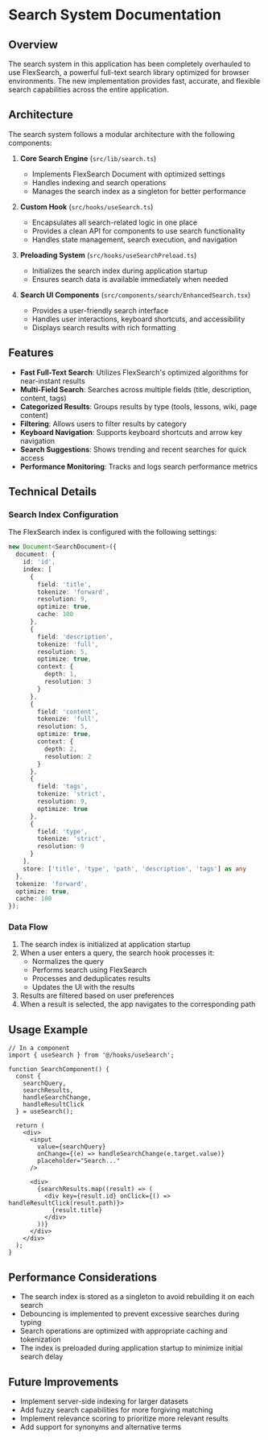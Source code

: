 # Search System Documentation

## Overview

The search system in this application has been completely overhauled to use FlexSearch, a powerful full-text search library optimized for browser environments. The new implementation provides fast, accurate, and flexible search capabilities across the entire application.

## Architecture

The search system follows a modular architecture with the following components:

1. **Core Search Engine** (`src/lib/search.ts`)
   - Implements FlexSearch Document with optimized settings
   - Handles indexing and search operations
   - Manages the search index as a singleton for better performance

2. **Custom Hook** (`src/hooks/useSearch.ts`)
   - Encapsulates all search-related logic in one place
   - Provides a clean API for components to use search functionality
   - Handles state management, search execution, and navigation

3. **Preloading System** (`src/hooks/useSearchPreload.ts`)
   - Initializes the search index during application startup
   - Ensures search data is available immediately when needed

4. **Search UI Components** (`src/components/search/EnhancedSearch.tsx`)
   - Provides a user-friendly search interface
   - Handles user interactions, keyboard shortcuts, and accessibility
   - Displays search results with rich formatting

## Features

- **Fast Full-Text Search**: Utilizes FlexSearch's optimized algorithms for near-instant results
- **Multi-Field Search**: Searches across multiple fields (title, description, content, tags)
- **Categorized Results**: Groups results by type (tools, lessons, wiki, page content)
- **Filtering**: Allows users to filter results by category
- **Keyboard Navigation**: Supports keyboard shortcuts and arrow key navigation
- **Search Suggestions**: Shows trending and recent searches for quick access
- **Performance Monitoring**: Tracks and logs search performance metrics

## Technical Details

### Search Index Configuration

The FlexSearch index is configured with the following settings:

```typescript
new Document<SearchDocument>({
  document: {
    id: 'id',
    index: [
      {
        field: 'title',
        tokenize: 'forward',
        resolution: 9,
        optimize: true,
        cache: 100
      },
      {
        field: 'description',
        tokenize: 'full',
        resolution: 5,
        optimize: true,
        context: {
          depth: 1,
          resolution: 3
        }
      },
      {
        field: 'content',
        tokenize: 'full',
        resolution: 5,
        optimize: true,
        context: {
          depth: 2,
          resolution: 2
        }
      },
      {
        field: 'tags',
        tokenize: 'strict',
        resolution: 9,
        optimize: true
      },
      {
        field: 'type',
        tokenize: 'strict',
        resolution: 9
      }
    ],
    store: ['title', 'type', 'path', 'description', 'tags'] as any
  },
  tokenize: 'forward',
  optimize: true,
  cache: 100
});
```

### Data Flow

1. The search index is initialized at application startup
2. When a user enters a query, the search hook processes it:
   - Normalizes the query
   - Performs search using FlexSearch
   - Processes and deduplicates results
   - Updates the UI with the results
3. Results are filtered based on user preferences
4. When a result is selected, the app navigates to the corresponding path

## Usage Example

```tsx
// In a component
import { useSearch } from '@/hooks/useSearch';

function SearchComponent() {
  const {
    searchQuery,
    searchResults,
    handleSearchChange,
    handleResultClick
  } = useSearch();

  return (
    <div>
      <input
        value={searchQuery}
        onChange={(e) => handleSearchChange(e.target.value)}
        placeholder="Search..."
      />
      
      <div>
        {searchResults.map((result) => (
          <div key={result.id} onClick={() => handleResultClick(result.path)}>
            {result.title}
          </div>
        ))}
      </div>
    </div>
  );
}
```

## Performance Considerations

- The search index is stored as a singleton to avoid rebuilding it on each search
- Debouncing is implemented to prevent excessive searches during typing
- Search operations are optimized with appropriate caching and tokenization
- The index is preloaded during application startup to minimize initial search delay

## Future Improvements

- Implement server-side indexing for larger datasets
- Add fuzzy search capabilities for more forgiving matching
- Implement relevance scoring to prioritize more relevant results
- Add support for synonyms and alternative terms 